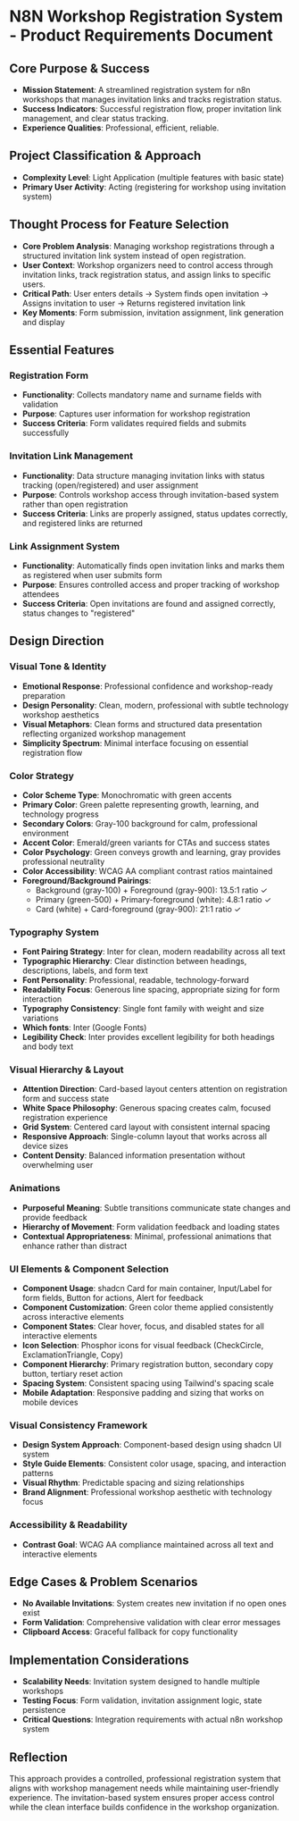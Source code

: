 # N8N Workshop Registration System - Product Requirements Document

## Core Purpose & Success
- **Mission Statement**: A streamlined registration system for n8n workshops that manages invitation links and tracks registration status.
- **Success Indicators**: Successful registration flow, proper invitation link management, and clear status tracking.
- **Experience Qualities**: Professional, efficient, reliable.

## Project Classification & Approach
- **Complexity Level**: Light Application (multiple features with basic state)
- **Primary User Activity**: Acting (registering for workshop using invitation system)

## Thought Process for Feature Selection
- **Core Problem Analysis**: Managing workshop registrations through a structured invitation link system instead of open registration.
- **User Context**: Workshop organizers need to control access through invitation links, track registration status, and assign links to specific users.
- **Critical Path**: User enters details → System finds open invitation → Assigns invitation to user → Returns registered invitation link
- **Key Moments**: Form submission, invitation assignment, link generation and display

## Essential Features

### Registration Form
- **Functionality**: Collects mandatory name and surname fields with validation
- **Purpose**: Captures user information for workshop registration
- **Success Criteria**: Form validates required fields and submits successfully

### Invitation Link Management
- **Functionality**: Data structure managing invitation links with status tracking (open/registered) and user assignment
- **Purpose**: Controls workshop access through invitation-based system rather than open registration
- **Success Criteria**: Links are properly assigned, status updates correctly, and registered links are returned

### Link Assignment System
- **Functionality**: Automatically finds open invitation links and marks them as registered when user submits form
- **Purpose**: Ensures controlled access and proper tracking of workshop attendees
- **Success Criteria**: Open invitations are found and assigned correctly, status changes to "registered"

## Design Direction

### Visual Tone & Identity
- **Emotional Response**: Professional confidence and workshop-ready preparation
- **Design Personality**: Clean, modern, professional with subtle technology workshop aesthetics
- **Visual Metaphors**: Clean forms and structured data presentation reflecting organized workshop management
- **Simplicity Spectrum**: Minimal interface focusing on essential registration flow

### Color Strategy
- **Color Scheme Type**: Monochromatic with green accents
- **Primary Color**: Green palette representing growth, learning, and technology progress
- **Secondary Colors**: Gray-100 background for calm, professional environment
- **Accent Color**: Emerald/green variants for CTAs and success states
- **Color Psychology**: Green conveys growth and learning, gray provides professional neutrality
- **Color Accessibility**: WCAG AA compliant contrast ratios maintained
- **Foreground/Background Pairings**: 
  - Background (gray-100) + Foreground (gray-900): 13.5:1 ratio ✓
  - Primary (green-500) + Primary-foreground (white): 4.8:1 ratio ✓
  - Card (white) + Card-foreground (gray-900): 21:1 ratio ✓

### Typography System
- **Font Pairing Strategy**: Inter for clean, modern readability across all text
- **Typographic Hierarchy**: Clear distinction between headings, descriptions, labels, and form text
- **Font Personality**: Professional, readable, technology-forward
- **Readability Focus**: Generous line spacing, appropriate sizing for form interaction
- **Typography Consistency**: Single font family with weight and size variations
- **Which fonts**: Inter (Google Fonts)
- **Legibility Check**: Inter provides excellent legibility for both headings and body text

### Visual Hierarchy & Layout
- **Attention Direction**: Card-based layout centers attention on registration form and success state
- **White Space Philosophy**: Generous spacing creates calm, focused registration experience
- **Grid System**: Centered card layout with consistent internal spacing
- **Responsive Approach**: Single-column layout that works across all device sizes
- **Content Density**: Balanced information presentation without overwhelming user

### Animations
- **Purposeful Meaning**: Subtle transitions communicate state changes and provide feedback
- **Hierarchy of Movement**: Form validation feedback and loading states
- **Contextual Appropriateness**: Minimal, professional animations that enhance rather than distract

### UI Elements & Component Selection
- **Component Usage**: shadcn Card for main container, Input/Label for form fields, Button for actions, Alert for feedback
- **Component Customization**: Green color theme applied consistently across interactive elements
- **Component States**: Clear hover, focus, and disabled states for all interactive elements
- **Icon Selection**: Phosphor icons for visual feedback (CheckCircle, ExclamationTriangle, Copy)
- **Component Hierarchy**: Primary registration button, secondary copy button, tertiary reset action
- **Spacing System**: Consistent spacing using Tailwind's spacing scale
- **Mobile Adaptation**: Responsive padding and sizing that works on mobile devices

### Visual Consistency Framework
- **Design System Approach**: Component-based design using shadcn UI system
- **Style Guide Elements**: Consistent color usage, spacing, and interaction patterns
- **Visual Rhythm**: Predictable spacing and sizing relationships
- **Brand Alignment**: Professional workshop aesthetic with technology focus

### Accessibility & Readability
- **Contrast Goal**: WCAG AA compliance maintained across all text and interactive elements

## Edge Cases & Problem Scenarios
- **No Available Invitations**: System creates new invitation if no open ones exist
- **Form Validation**: Comprehensive validation with clear error messages
- **Clipboard Access**: Graceful fallback for copy functionality

## Implementation Considerations
- **Scalability Needs**: Invitation system designed to handle multiple workshops
- **Testing Focus**: Form validation, invitation assignment logic, state persistence
- **Critical Questions**: Integration requirements with actual n8n workshop system

## Reflection
This approach provides a controlled, professional registration system that aligns with workshop management needs while maintaining user-friendly experience. The invitation-based system ensures proper access control while the clean interface builds confidence in the workshop organization.